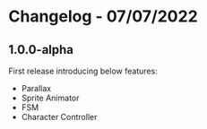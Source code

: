 # Changelog - 07/07/2022

## 1.0.0-alpha

First release introducing below features:

- Parallax
- Sprite Animator
- FSM
- Character Controller
